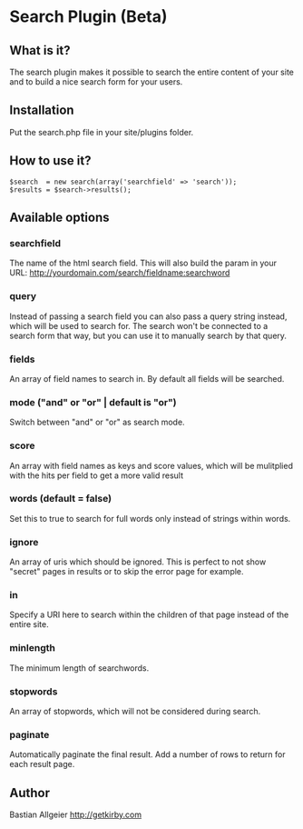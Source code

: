 # Search Plugin (Beta)

## What is it?

The search plugin makes it possible to search the entire content of your site and to build a nice search form for your users.

## Installation 

Put the search.php file in your site/plugins folder. 

## How to use it?

    $search  = new search(array('searchfield' => 'search'));
    $results = $search->results();

## Available options

### searchfield

The name of the html search field. This will also build the param in your URL: 
http://yourdomain.com/search/fieldname:searchword

### query

Instead of passing a search field you can also pass a query string instead, which will be used to search for. The search won't be connected to a search form that way, but you can use it to manually search by that query. 

### fields

An array of field names to search in. By default all fields will be searched.

### mode ("and" or "or" | default is "or")

Switch between "and" or "or" as search mode. 

### score

An array with field names as keys and score values, which will be mulitplied with the hits per field to get a more valid result

### words (default = false)

Set this to true to search for full words only instead of strings within words.

### ignore

An array of uris which should be ignored. This is perfect to not show "secret" pages in results or to skip the error page for example.

### in

Specify a URI here to search within the children of that page instead of the entire site.

### minlength

The minimum length of searchwords.

### stopwords

An array of stopwords, which will not be considered during search.

### paginate

Automatically paginate the final result. Add a number of rows to return for each result page. 
	    
## Author
Bastian Allgeier
<http://getkirby.com>